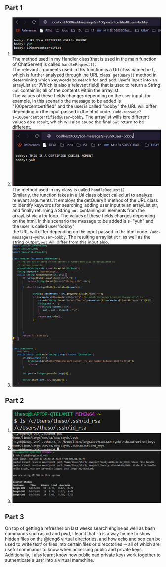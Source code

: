 ## Part 1
1. ![image](cse15llab2.png) <br>
The method used in my Handler class(that is used in the main function of ChatServer) is called `handleRequest()`. <br>
The relevant arguments used in this function is a Url class named `url`, which is further analyzed through the URL class' `getQuery()` method in determining which keywords to search for and add User's input into an arrayList `str`(Which is also a relevant field) that is used to return a String `out` containing all of the contents within the arraylist. <br>
The values of these fields changes depending on the user input. for example, in this scenario the message to be added is "100percentcertified" and the user is called "bobby" the URL will differ depending on the input passed in the html code. `/add-message?s=100percentcertified&user=bobby`. The arraylist wills tore different values as a result, which will also cause the final `out` return to be different.
2. ![image](lab215l(1).png) <br>
The method used in my class is called `handleRequest()`<br>
Similarly, the function takes in a Url class object called url to analyze relevant arguments. It employs the getQuery() method of the URL class to identify keywords for searching, adding user input to an arrayList str, and finally returning a String `out` containing all elements from the arrayList via a for loop.
The values of these fields changes depending on the html. In this scenario the message to be added is s="yuh" and the user is called user"bobby"<br>
the URL will differ depending on the input passed in the html code. `/add-message?s=yuh&user=bobby`. The resulting arraylist `str`, as well as the string output, `out` will differ from this input also. 
3. ![image](lab215l.png) <br>

## Part 2
1. ![image](lab2privatekey.png) <br>
2. ![image](lab2publickey.png) <br> 
3. ![image](lab2nologon.png) <br>

## Part 3
On top of getting a refresher on last weeks search engine as well as bash commands such as cd and pwd, I learnt that -a is a way for me to show hidden files on the @ieng6 virtual directories, and how echo and scp can be used to write text/ or files into certain files or direcctories -- all of which are useful commands to know when accessing public and private keys. Additionally, I also learnt know how public nad private keys work together to authenticate a user into a virtual mamchine. 
